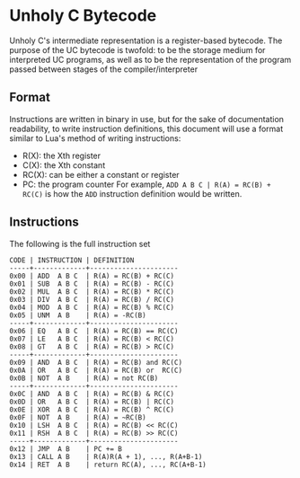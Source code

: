 # Unholy C Bytecode
Unholy C's intermediate representation is a register-based bytecode.
The purpose of the UC bytecode is twofold: to be the storage medium for interpreted UC programs, as well as to be the representation of the program passed between stages of the compiler/interpreter

## Format
Instructions are written in binary in use, but for the sake of documentation readability, to write instruction definitions, this document will use a format similar to Lua's method of writing instructions:
- R(X):  the Xth register
- C(X):  the Xth constant
- RC(X): can be either a constant or register
- PC: the program counter
For example, `ADD A B C | R(A) = RC(B) + RC(C)` is how the `ADD` instruction definition would be written.

## Instructions
The following is the full instruction set
```
CODE | INSTRUCTION | DEFINITION
-----+-------------+----------------------
0x00 | ADD  A B C  | R(A) = RC(B) + RC(C)
0x01 | SUB  A B C  | R(A) = RC(B) - RC(C)
0x02 | MUL  A B C  | R(A) = RC(B) * RC(C)
0x03 | DIV  A B C  | R(A) = RC(B) / RC(C)
0x04 | MOD  A B C  | R(A) = RC(B) % RC(C)
0x05 | UNM  A B    | R(A) = -RC(B)
-----+-------------+----------------------
0x06 | EQ   A B C  | R(A) = RC(B) == RC(C)
0x07 | LE   A B C  | R(A) = RC(B) < RC(C)
0x08 | GT   A B C  | R(A) = RC(B) > RC(C)
-----+-------------+----------------------
0x09 | AND  A B C  | R(A) = RC(B) and RC(C)
0x0A | OR   A B C  | R(A) = RC(B) or  RC(C)
0x0B | NOT  A B    | R(A) = not RC(B)
-----+-------------+----------------------
0x0C | AND  A B C  | R(A) = RC(B) & RC(C)
0x0D | OR   A B C  | R(A) = RC(B) | RC(C)
0x0E | XOR  A B C  | R(A) = RC(B) ^ RC(C)
0x0F | NOT  A B    | R(A) = ~RC(B)
0x10 | LSH  A B C  | R(A) = RC(B) << RC(C)
0x11 | RSH  A B C  | R(A) = RC(B) >> RC(C)
-----+-------------+----------------------
0x12 | JMP  A B    | PC += B
0x13 | CALL A B    | R(A)R(A + 1), ..., R(A+B-1)
0x14 | RET  A B    | return RC(A), ..., RC(A+B-1)
```